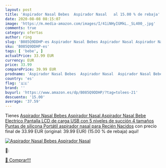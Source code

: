 ```yaml
---
layout: post
title: 'Aspirador Nasal Bebes  Aspirador Nasal   al 15.00 % de rebaja'
date: 2020-08-08 08:15:07
image: 'https://m.media-amazon.com/images/I/41iNHyIGMkL._SL400_.jpg'
comments: true
category: ofertas
author: ring
slug: 'B085Q9DDHP-es Aspirador Nasal Bebes Aspirador Nasal Aspirador Nasal Bebe...'
sku: 'B085Q9DDHP-es'
tags: [ 'bebe', ]
actualPrice: 33.99 EUR
currency: EUR
price: 33.99
comparePrice: 39.99 EUR
prodname: 'Aspirador Nasal Bebes  Aspirador Nasal  Aspirador Nasal Bebe Electrico  Pantalla LCD de carga USB con 5 niveles de succión 4 tamaños Puntas de silicona  Portátil aspirador nasal para Recién Nacidos'
country: 'es'
flag: '🇪🇸'
brand: ''
buyurl: 'https://www.amazon.es/dp/B085Q9DDHP/?tag=tolees-21'
descuento: '15.00'
average: '37.59'
---
```


Tienes [Aspirador Nasal Bebes  Aspirador Nasal  Aspirador Nasal Bebe Electrico  Pantalla LCD de carga USB con 5 niveles de succión 4 tamaños Puntas de silicona  Portátil aspirador nasal para Recién Nacidos](https://www.amazon.es/dp/B085Q9DDHP/?tag=tolees-21) con precio final de  33.99 EUR (original: 39.99 EUR) (15.00 %  de rebaja) aqui!

[![Aspirador Nasal Bebes  Aspirador Nasal  ](https://m.media-amazon.com/images/I/41iNHyIGMkL._SL400_.jpg)](https://www.amazon.es/dp/B085Q9DDHP/?tag=tolees-21)

🔎:


[🛒 Comprar!!!](https://www.amazon.es/dp/B085Q9DDHP/?tag=tolees-21)
